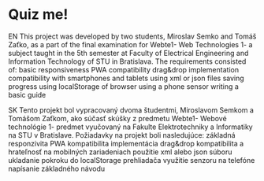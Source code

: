# Quiz me!

EN
This project was developed by two students, Miroslav Semko and Tomáš Zaťko, as a part of the final examination for Webte1- Web Technologies 1- a subject taught in the 5th semester at Faculty of Electrical Engineering and Information Technology of STU in Bratislava.
The requirements consisted of:
  basic responsiveness
  PWA compatibility
  drag&drop implementation
  compatibility with smartphones and tablets
  using xml or json files
  saving progress using localStorage of browser
  using a phone sensor
  writing a basic guide

SK
Tento projekt bol vypracovaný dvoma študentmi, Miroslavom Semkom a Tomášom Zaťkom, ako súčasť skúšky z predmetu Webte1- Webové technológie 1- predmet vyučovaný na Fakulte Elektrotechniky a Informatiky na STU v Bratislave.
Požiadavky na projekt boli nasledujúce:
  základná responzivita
  PWA kompatibilita
  implementácia drag&drop
  kompatibilita a hrateľnosť na mobilných zariadeniach
  použitie xml alebo json súboru
  ukladanie pokroku do localStorage prehliadača
  využitie senzoru na telefóne
  napísanie základného návodu
